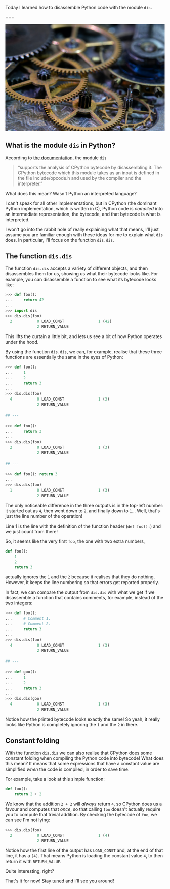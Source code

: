 Today I learned how to disassemble Python code with the module `dis`.

===

![A photo of some gears, a metaphor to how the Python standard module `dis` works and the fact that it allows us to disassemble Python code, letting us understand how Python runs our code under the hood.](thumbnail.png "Photo by Laura Ockel on Unsplash.")


## What is the module `dis` in Python?

According to [the documentation][dis-docs], the module `dis`

 > “supports the analysis of CPython bytecode by disassembling it.
 > The CPython bytecode which this module takes as an input is defined in the file Include/opcode.h and used by the compiler and the interpreter.”

What does this mean?
Wasn't Python an interpreted language?

I can't speak for all other implementations, but in CPython
(the dominant Python implementation, which is written in C),
Python code is _compiled_ into an intermediate representation, the bytecode,
and that bytecode is what is interpreted.

I won't go into the rabbit hole of really explaining what that means,
I'll just assume you are familiar enough with these ideas for me to explain what `dis` does.
In particular, I'll focus on the function `dis.dis`.


## The function `dis.dis`

The function `dis.dis` accepts a variety of different objects, and then disassembles them for us,
showing us what their bytecode looks like.
For example, you can disassemble a function to see what its bytecode looks like:

```py
>>> def foo():
...     return 42
... 
>>> import dis
>>> dis.dis(foo)
  2           0 LOAD_CONST               1 (42)
              2 RETURN_VALUE
```

This lifts the curtain a little bit, and lets us see a bit of how Python operates under the hood.

By using the function `dis.dis`, we can, for example, realise that these three functions are essentially the same in the eyes of Python:

```py
>>> def foo():
...     1
...     2
...     return 3
... 
>>> dis.dis(foo)
  4           0 LOAD_CONST               1 (3)
              2 RETURN_VALUE

## ---

>>> def foo():
...     return 3
... 
>>> dis.dis(foo)
  2           0 LOAD_CONST               1 (3)
              2 RETURN_VALUE

## ---

>>> def foo(): return 3
... 
>>> dis.dis(foo)
  1           0 LOAD_CONST               1 (3)
              2 RETURN_VALUE
```

The only noticeable difference in the three outputs is in the top-left number:
it started out as `4`, then went down to `2`, and finally down to `1`...
Well, that's just the line number of the operation!

Line 1 is the line with the definition of the function header (`def foo():`) and we just count from there!

So, it seems like the very first `foo`, the one with two extra numbers,

```py
def foo():
    1
    2
    return 3
```

actually ignores the `1` and the `2` because it realises that they do nothing.
However, it keeps the line numbering so that errors get reported properly.

In fact, we can compare the output from `dis.dis` with what we get if we disassemble a function that contains comments, for example, instead of the two integers:

```py
>>> def foo():
...     # Comment 1.
...     # Comment 2.
...     return 3
...
>>> dis.dis(foo)
  4           0 LOAD_CONST               1 (3)
              2 RETURN_VALUE

## ---

>>> def goo():
...     1
...     2
...     return 3
...
>>> dis.dis(goo)
  4           0 LOAD_CONST               1 (3)
              2 RETURN_VALUE
```

Notice how the printed bytecode looks exactly the same!
So yeah, it really looks like Python is completely ignoring the `1` and the `2` in there.

## Constant folding

With the function `dis.dis` we can also realise that CPython does some constant folding when compiling the Python code into bytecode!
What does this mean?
It means that some expressions that have a constant value are simplified _when_ the code is compiled,
in order to save time.

For example, take a look at this simple function:

```py
def foo():
    return 2 + 2
```

We know that the addition `2 + 2` will _always_ return `4`, so CPython does us a favour and computes that _once_,
so that calling `foo` doesn't actually require you to compute that trivial addition.
By checking the bytecode of `foo`, we can see I'm not lying:

```py
>>> dis.dis(foo)
  2           0 LOAD_CONST               1 (4)
              2 RETURN_VALUE
```

Notice how the first line of the output has `LOAD_CONST` and, at the end of that line, it has a `(4)`.
That means Python is loading the constant value `4`, to then return it with `RETURN_VALUE`.

Quite interesting, right?


That's it for now! [Stay tuned][subscribe] and I'll see you around!

[subscribe]: /subscribe

[dis-docs]: https://docs.python.org/3/library/dis
[constant-folding]: https://en.wikipedia.org/wiki/Constant_folding
